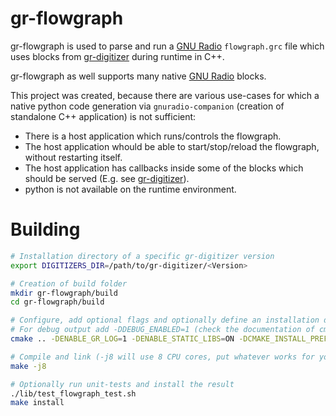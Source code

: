 # gr-flowgraph

gr-flowgraph is used to parse and run a [GNU Radio](https://wiki.gnuradio.org) `flowgraph.grc` file which uses blocks from [gr-digitizer](https://github.com/fair-acc/gr-digitizers) during runtime in C++.

gr-flowgraph as well supports many native [GNU Radio](https://wiki.gnuradio.org) blocks.

This project was created, because there are various use-cases for which a native python code generation via `gnuradio-companion` (creation of standalone C++ application) is not sufficient:

- There is a host application which runs/controls the flowgraph.
- The host application whould be able to start/stop/reload the flowgraph, without restarting itself.
- The host application has callbacks inside some of the blocks which should be served (E.g. see [gr-digitizer](https://github.com/fair-acc/gr-digitizers)).
- python is not available on the runtime environment.

# Building

```bash
# Installation directory of a specific gr-digitizer version
export DIGITIZERS_DIR=/path/to/gr-digitizer/<Version>

# Creation of build folder
mkdir gr-flowgraph/build
cd gr-flowgraph/build

# Configure, add optional flags and optionally define an installation directory for gr-flowgraph
# For debug output add -DDEBUG_ENABLED=1 (check the documentation of cmake for a complete list)
cmake .. -DENABLE_GR_LOG=1 -DENABLE_STATIC_LIBS=ON -DCMAKE_INSTALL_PREFIX=/path/to/gr-digitizer/<Version>

# Compile and link (-j8 will use 8 CPU cores, put whatever works for you)
make -j8

# Optionally run unit-tests and install the result
./lib/test_flowgraph_test.sh
make install
```
